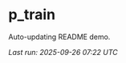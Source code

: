 # p_train

Auto-updating README demo.

<!--START_SECTION:status-->
_Last run: 2025-09-26 07:22 UTC_
<!--END_SECTION:status-->





























































































































































































































































































































































































































































































































































































































































































































































































